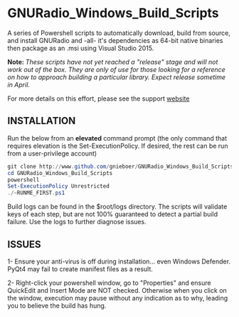 GNURadio_Windows_Build_Scripts
==============================

A series of Powershell scripts to automatically download,  build from source, and install GNURadio and -all- it's dependencies as 64-bit native binaries then package as an .msi using Visual Studio 2015.

<strong>Note: </strong>*These scripts have not yet reached a "release" stage and will not work out of the box.  They are only of use for those looking for a reference on how to approach building a particular library.  Expect release sometime in April.*

For more details on this effort, please see the support [website](http://www.gcndevelopment.com/gnuradio)

<h2>INSTALLATION</h2>

Run the below from an **elevated** command prompt (the only command that requires elevation is the Set-ExecutionPolicy.  If desired, the rest can be run from a user-privilege account)

```powershell
git clone http://www.github.com/gnieboer/GNURadio_Windows_Build_Scripts
cd GNURadio_Windows_Build_Scripts
powershell 
Set-ExecutionPolicy Unrestricted
./~RUNME_FIRST.ps1
```

Build logs can be found in the $root/logs directory.  The scripts will validate keys of each step, but are not 100% guaranteed to detect a partial build failure.  Use the logs to further diagnose issues.

<h2>ISSUES</h2>

1- Ensure your anti-virus is off during installation... even Windows Defender.  PyQt4 may fail to create manifest files as a result.

2- Right-click your powershell window, go to "Properties" and ensure QuickEdit and Insert Mode are NOT checked.  Otherwise when you click on the window, execution may pause without any indication as to why, leading you to believe the build has hung.


